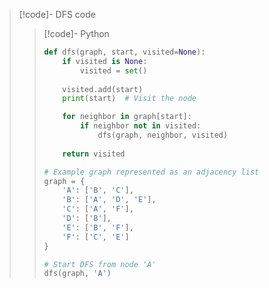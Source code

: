 > [!code]- DFS code
> 
> > [!code]- Python
> > ```python
> > def dfs(graph, start, visited=None):
> >     if visited is None:
> >         visited = set()
> >     
> >     visited.add(start)
> >     print(start)  # Visit the node
> > 
> >     for neighbor in graph[start]:
> >         if neighbor not in visited:
> >             dfs(graph, neighbor, visited)
> >     
> >     return visited
> > 
> > # Example graph represented as an adjacency list
> > graph = {
> >     'A': ['B', 'C'],
> >     'B': ['A', 'D', 'E'],
> >     'C': ['A', 'F'],
> >     'D': ['B'],
> >     'E': ['B', 'F'],
> >     'F': ['C', 'E']
> > }
> > 
> > # Start DFS from node 'A'
> > dfs(graph, 'A')
> > 
> > ```


